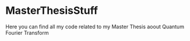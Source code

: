 # MasterThesisStuff
Here you can find all my code related to my Master Thesis aoout Quantum Fourier Transform
